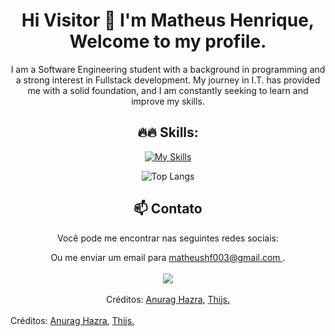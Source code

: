 <div align="center">

# Hi Visitor 👋 I'm Matheus Henrique, Welcome to my profile.

I am a Software Engineering student with a background in programming and a strong interest in Fullstack development. My journey in I.T. has provided me with a solid foundation, and I am constantly seeking to learn and improve my skills.

## 🔥🔥 Skills:

[![My Skills](https://skillicons.dev/icons?i=html,css,js,react,nodejs,php,py,java,c,git,vscode,mysql,postgres,debian&theme=dark&perline=7)](https://skillicons.dev)

![Top Langs](https://github-readme-stats.vercel.app/api/top-langs/?username=eng-mathias&layout=compact&langs_count=6&count_private=true&theme=material-palenight&show_icons=true)

## 📫 Contato
Você pode me encontrar nas seguintes redes sociais:

 <div> 
Ou me enviar um email para <a href = "mailto: matheushf003@gmail.com"> matheushf003@gmail.com <a/>.
  <br><br>
  <a href="https://www.linkedin.com/in/engmatheushenriique/" target="_blank"><img src="https://img.shields.io/badge/-Linkedin-%230077B5?style=for-the-badge&logo=linkedin&logoColor=white" target="_blank"></a> 
</div>


 <br>
 Créditos: <a href="https://github.com/anuraghazra/github-readme-stats">Anurag Hazra</a>, <a href="https://github.com/tandpfun/skill-icons">Thijs.</a>
</div>

 <br>
 Créditos: <a href="https://github.com/anuraghazra/github-readme-stats">Anurag Hazra</a>, <a href="https://github.com/tandpfun/skill-icons">Thijs.</a>
</div>
